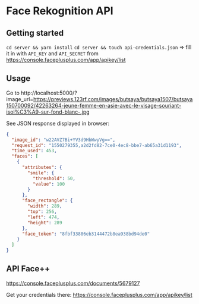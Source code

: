 # Face Rekognition API


## Getting started

`cd server && yarn install`
`cd server && touch api-credentials.json` => fill it in with `API_KEY` and `API_SECRET` from https://console.faceplusplus.com/app/apikey/list

## Usage

Go to http://localhost:5000/?image_url=https://previews.123rf.com/images/butsaya/butsaya1507/butsaya150700092/42263264-jeune-femme-en-asie-avec-le-visage-souriant-isol%C3%A9-sur-fond-blanc-.jpg

See JSON response displayed in browser:
```json
{
  "image_id": "w22AVZ7Bi+YV3d9HbWwyVg==",
  "request_id": "1550279355,a2d2fd82-7ce0-4ec8-bbe7-ab65a31d1193",
  "time_used": 453,
  "faces": [
    {
      "attributes": {
        "smile": {
          "threshold": 50,
          "value": 100
        }
      },
      "face_rectangle": {
        "width": 289,
        "top": 256,
        "left": 474,
        "height": 289
      },
      "face_token": "8fbf33806eb3144472b8ea938bd94de0"
    }
  ]
}
```


## API Face++

https://console.faceplusplus.com/documents/5679127

Get your credentials there: https://console.faceplusplus.com/app/apikey/list
